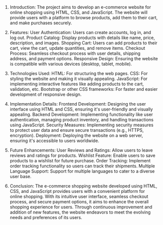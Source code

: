 1. Introduction:
The project aims to develop an e-commerce website for online shopping using HTML, CSS, and JavaScript. The website will provide users with a platform to browse products, add them to their cart, and make purchases securely.

2. Features:
User Authentication: Users can create accounts, log in, and log out.
Product Catalog: Display products with details like name, price, description, and images.
Shopping Cart: Users can add products to their cart, view the cart, update quantities, and remove items.
Checkout Process: Seamless checkout process with user details, shipping address, and payment options.
Responsive Design: Ensuring the website is compatible with various devices (desktop, tablet, mobile).

3. Technologies Used:
HTML: For structuring the web pages.
CSS: For styling the website and making it visually appealing.
JavaScript: For implementing interactive features like adding products to the cart, validation, etc.
Bootstrap or other CSS frameworks: For faster and easier development of responsive design.

4. Implementation Details:
Frontend Development: Designing the user interface using HTML and CSS, ensuring it's user-friendly and visually appealing.
Backend Development: Implementing functionality like user authentication, managing product inventory, and handling transactions using JavaScript.
Security Measures: Implementing security measures to protect user data and ensure secure transactions (e.g., HTTPS, encryption).
Deployment: Deploying the website on a web server, ensuring it's accessible to users worldwide.

5. Future Enhancements:
User Reviews and Ratings: Allow users to leave reviews and ratings for products.
Wishlist Feature: Enable users to save products to a wishlist for future purchase.
Order Tracking: Implement order tracking functionality so users can track their shipments.
Multiple Language Support: Support for multiple languages to cater to a diverse user base.

6. Conclusion:
The e-commerce shopping website developed using HTML, CSS, and JavaScript provides users with a convenient platform for online shopping. With its intuitive user interface, seamless checkout process, and secure payment options, it aims to enhance the overall shopping experience for users. Through continuous improvement and addition of new features, the website endeavors to meet the evolving needs and preferences of its users.






